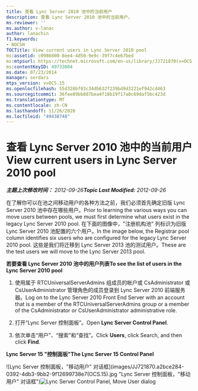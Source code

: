```yaml
---
title: 查看 Lync Server 2010 池中的当前用户
description: 查看 Lync Server 2010 池中的当前用户。
ms.reviewer: ''
ms.author: v-lanac
author: lanachin
f1.keywords:
- NOCSH
TOCTitle: View current users in Lync Server 2010 pool
ms:assetid: c0986800-8ee4-4d50-9e9c-39f7c4e67bed
ms:mtpsurl: https://technet.microsoft.com/en-us/library/JJ721870(v=OCS.15)
ms:contentKeyID: 49733804
ms.date: 07/23/2014
manager: serdars
mtps_version: v=OCS.15
ms.openlocfilehash: 55d328bf03c34db632f239bd9d3221ef942cd463
ms.sourcegitcommit: 36fee89bb887bea4f18b19f17a8c69daf5bc423d
ms.translationtype: MT
ms.contentlocale: zh-CN
ms.lasthandoff: 11/26/2020
ms.locfileid: "49438748"
---
```

# <a name="view-current-users-in-lync-server-2010-pool"></a><span data-ttu-id="af120-103">查看 Lync Server 2010 池中的当前用户</span><span class="sxs-lookup"><span data-stu-id="af120-103">View current users in Lync Server 2010 pool</span></span>

<div data-xmlns="http://www.w3.org/1999/xhtml">

<div class="topic" data-xmlns="http://www.w3.org/1999/xhtml" data-msxsl="urn:schemas-microsoft-com:xslt" data-cs="https://msdn.microsoft.com/">

<div data-asp="https://msdn2.microsoft.com/asp">



</div>

<div id="mainSection">

<div id="mainBody"><span data-ttu-id="af120-104">

<span> </span></span><span class="sxs-lookup"><span data-stu-id="af120-104">

<span> </span></span></span>

<span data-ttu-id="af120-105">_**主题上次修改时间：** 2012-09-26_</span><span class="sxs-lookup"><span data-stu-id="af120-105">_**Topic Last Modified:** 2012-09-26_</span></span>

<span data-ttu-id="af120-106">在了解你可以在池之间移动用户的各种方法之前，我们必须首先确定旧版 Lync Server 2010 池中存在哪些用户。</span><span class="sxs-lookup"><span data-stu-id="af120-106">Prior to learning the various ways you can move users between pools, we must first determine what users exist in the legacy Lync Server 2010 pool.</span></span> <span data-ttu-id="af120-107">在下面的图像中，"注册机构池" 列标识为旧版 Lync Server 2010 池配置的六个用户。</span><span class="sxs-lookup"><span data-stu-id="af120-107">In the image below, the Registrar pool column identifies six users who are configured for the legacy Lync Server 2010 pool.</span></span> <span data-ttu-id="af120-108">这些是我们将迁移到 Lync Server 2013 池的测试用户。</span><span class="sxs-lookup"><span data-stu-id="af120-108">These are the test users we will move to the Lync Server 2013 pool.</span></span>

<span data-ttu-id="af120-109">**若要查看 Lync Server 2010 池中的用户列表**</span><span class="sxs-lookup"><span data-stu-id="af120-109">**To see the list of users in the Lync Server 2010 pool**</span></span>

1.  <span data-ttu-id="af120-110">使用属于 RTCUniversalServerAdmins 组成员的帐户或 CsAdministrator 或 CsUserAdministrator 管理角色的成员登录到 Lync Server 2010 前端服务器。</span><span class="sxs-lookup"><span data-stu-id="af120-110">Log on to the Lync Server 2010 Front End Server with an account that is a member of the RTCUniversalServerAdmins group or a member of the CsAdministrator or CsUserAdministrator administrative role.</span></span>

2.  <span data-ttu-id="af120-111">打开“Lync Server 控制面板”。</span><span class="sxs-lookup"><span data-stu-id="af120-111">Open **Lync Server Control Panel**.</span></span>

3.  <span data-ttu-id="af120-112">依次单击“用户”、“搜索”和“查找”。</span><span class="sxs-lookup"><span data-stu-id="af120-112">Click **Users**, click Search, and then click **Find**.</span></span>

<span data-ttu-id="af120-113">**Lync Server 15 "控制面板"**</span><span class="sxs-lookup"><span data-stu-id="af120-113">**The Lync Server 15 Control Panel**</span></span>

<span data-ttu-id="af120-114">![Lync Server 控制面板，"移动用户" 对话框](images/JJ721870.a2bce284-0392-4db3-9bb2-9f12699738e7(OCS.15).jpg "Lync Server 控制面板，"移动用户" 对话框")</span><span class="sxs-lookup"><span data-stu-id="af120-114">![Lync Server Control Panel, Move User dialog](images/JJ721870.a2bce284-0392-4db3-9bb2-9f12699738e7(OCS.15).jpg "Lync Server Control Panel, Move User dialog")</span></span>

<span data-ttu-id="af120-115"></div>

<span> </span>

</div>

</div>

</span><span class="sxs-lookup"><span data-stu-id="af120-115"></div>

<span> </span>

</div>

</div>

</span></span></div>

